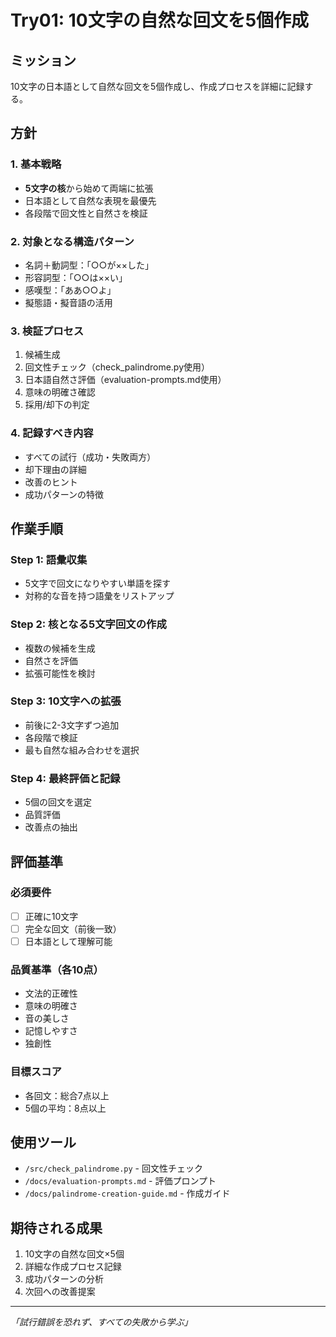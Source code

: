 # Try01: 10文字の自然な回文を5個作成

## ミッション
10文字の日本語として自然な回文を5個作成し、作成プロセスを詳細に記録する。

## 方針

### 1. 基本戦略
- **5文字の核**から始めて両端に拡張
- 日本語として自然な表現を最優先
- 各段階で回文性と自然さを検証

### 2. 対象となる構造パターン
- 名詞＋動詞型：「○○が××した」
- 形容詞型：「○○は××い」
- 感嘆型：「ああ○○よ」
- 擬態語・擬音語の活用

### 3. 検証プロセス
1. 候補生成
2. 回文性チェック（check_palindrome.py使用）
3. 日本語自然さ評価（evaluation-prompts.md使用）
4. 意味の明確さ確認
5. 採用/却下の判定

### 4. 記録すべき内容
- すべての試行（成功・失敗両方）
- 却下理由の詳細
- 改善のヒント
- 成功パターンの特徴

## 作業手順

### Step 1: 語彙収集
- 5文字で回文になりやすい単語を探す
- 対称的な音を持つ語彙をリストアップ

### Step 2: 核となる5文字回文の作成
- 複数の候補を生成
- 自然さを評価
- 拡張可能性を検討

### Step 3: 10文字への拡張
- 前後に2-3文字ずつ追加
- 各段階で検証
- 最も自然な組み合わせを選択

### Step 4: 最終評価と記録
- 5個の回文を選定
- 品質評価
- 改善点の抽出

## 評価基準

### 必須要件
- [ ] 正確に10文字
- [ ] 完全な回文（前後一致）
- [ ] 日本語として理解可能

### 品質基準（各10点）
- 文法的正確性
- 意味の明確さ
- 音の美しさ
- 記憶しやすさ
- 独創性

### 目標スコア
- 各回文：総合7点以上
- 5個の平均：8点以上

## 使用ツール
- `/src/check_palindrome.py` - 回文性チェック
- `/docs/evaluation-prompts.md` - 評価プロンプト
- `/docs/palindrome-creation-guide.md` - 作成ガイド

## 期待される成果
1. 10文字の自然な回文×5個
2. 詳細な作成プロセス記録
3. 成功パターンの分析
4. 次回への改善提案

---

*「試行錯誤を恐れず、すべての失敗から学ぶ」*